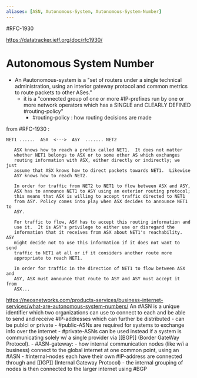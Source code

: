 ```yaml
---
aliases: [ASN, Autonomous-System, Autonomous-System-Number]
---
```

#RFC-1930

https://datatracker.ietf.org/doc/rfc1930/

# Autonomous System Number
- An #autonomous-system is a "set of routers under a single technical administration, using an interior gateway protocol and common metrics to route packets to other ASes."
	- it is a "connected group of one or more #IP-prefixes run by one or more network operators which has a SINGLE and CLEARLY DEFINED #routing-policy"
		- #routing-policy : how routing decisions are made

from #RFC-1930 :
```              
NET1 ......  ASX  <--->  ASY  ....... NET2

   ASX knows how to reach a prefix called NET1.  It does not matter
   whether NET1 belongs to ASX or to some other AS which exchanges
   routing information with ASX, either directly or indirectly; we just
   assume that ASX knows how to direct packets towards NET1.  Likewise
   ASY knows how to reach NET2.

   In order for traffic from NET2 to NET1 to flow between ASX and ASY,
   ASX has to announce NET1 to ASY using an exterior routing protocol;
   this means that ASX is willing to accept traffic directed to NET1
   from ASY. Policy comes into play when ASX decides to announce NET1 to
   ASY.

   For traffic to flow, ASY has to accept this routing information and
   use it.  It is ASY's privilege to either use or disregard the
   information that it receives from ASX about NET1's reachability. ASY
   might decide not to use this information if it does not want to send
   traffic to NET1 at all or if it considers another route more
   appropriate to reach NET1.

   In order for traffic in the direction of NET1 to flow between ASX and
   ASY, ASX must announce that route to ASY and ASY must accept it from
   ASX...
```

https://neosnetworks.com/products-services/business-internet-services/what-are-autonomous-system-numbers/
An #ASN is a unique identifier which two organizations can use to connect to each and be able to send and receive #IP-addresses  which can further be distributed
	- can be publci or private
		- #public-ASNs are required for systems to exchange info over the internet
		- #private-ASNs can be used instead if a system is communicating solely w/ a single provider via [[BGP]] (Border GateWay Protocol).
	- #ASN-gateway:
		- how internal communication nodes (like w/i a business) connect to the global internet at one common point, using an #ASN 
		- #internal-nodes each have their own #IP-address are connected through and [[IGP]] (Internal Gateway Protocol)
		- the internal grouping of nodes is then connected to the larger internet using #BGP 